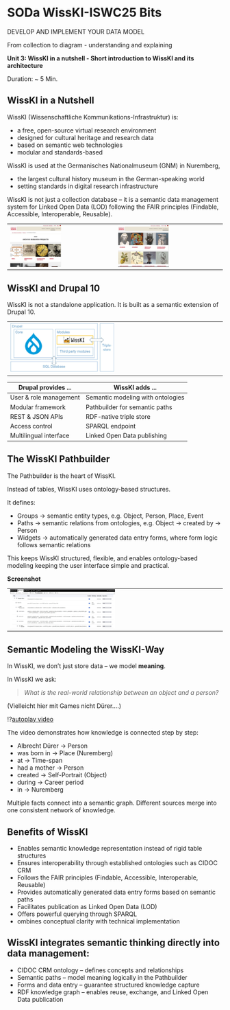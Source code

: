 
<!--
*titel:
*author:in/urheber:in: 
orcid: 
email: SODa@sammlungen.io
*lizenz: cc by
lizenzlink: https://creativecommons.org/
*persistenter OER link: 
language: 
version:  v1
beschreibung: 
format: SODa WissKI How-to-Tutorial
modultitel: 
modul: Unit 1
einheitstitel: Welcome and warm-up 
eiheit: Einheit 1
lernziel: 

baustein:
zielgruppe: https://zenodo.org/records/15574575
gestaltungsprinzip: 
keywords: ???
erstellungsdatum: 

technische metadaten:
medientyp: text
dateiformat: .md
dauer: 
größe:
software: Web

icon: https://sammlungen.io/themes/custom/brause_theme/brause_theme/logo.svg

link: https://raw.githubusercontent.com/chastik/WissKI/refs/heads/main/soda.css

-->

# SODa WissKI-ISWC25 Bits

DEVELOP AND IMPLEMENT YOUR DATA MODEL

From collection to diagram - understanding and explaining

**Unit 3:  WissKI in a nutshell - Short introduction to WissKI and its architecture**

Duration: ~ 5 Min.

## WissKI in a Nutshell

WissKI (Wissenschaftliche Kommunikations-Infrastruktur) is:

* a free, open-source virtual research environment
* designed for cultural heritage and research data
* based on semantic web technologies
* modular and standards-based


WissKI is used at the Germanisches Nationalmuseum (GNM) in Nuremberg,

* the largest cultural history museum in the German-speaking world
* setting standards in digital research infrastructure

WissKI is not just a collection database – it is a semantic data management system for Linked Open Data (LOD) following the FAIR principles
(Findable, Accessible, Interoperable, Reusable).

<table>
  <tr>
    <td><img src="../assets/gnm.jpg" alt="GNM" width="50%"></td>
    <td><img src="../assets/gnm_2.JPG" alt="GNM" width="50%"></td>
  </tr>
</table>


## WissKI and Drupal 10

WissKI is not a standalone application. It is built as a semantic extension of Drupal 10.

<table>
  <tr>
    <td><img src="../assets/drupal.JPG" alt="wisski" width="50%"></td>
  </tr>
</table>



| Drupal provides ...    | WissKI adds ...                   |
| ---------------------- | --------------------------------- |
| User & role management | Semantic modeling with ontologies |
| Modular framework      | Pathbuilder for semantic paths    |
| REST & JSON APIs       | RDF-native triple store           |
| Access control         | SPARQL endpoint                   |
| Multilingual interface | Linked Open Data publishing       |


## The WissKI Pathbuilder

The Pathbuilder is the heart of WissKI.

Instead of tables, WissKI uses ontology-based structures.

It defines:

* Groups → semantic entity types, e.g. Object, Person, Place, Event
* Paths → semantic relations from ontologies, e.g. Object → created by → Person
* Widgets → automatically generated data entry forms, where form logic follows semantic relations

This keeps WissKI structured, flexible, and enables ontology-based modeling keeping the user interface simple and practical.

**Screenshot**

<table>
  <tr>
    <td><img src="../assets/pathbuilder.jpg" alt="Pathbuilder" width="50%"></td>
  </tr>
</table>

## Semantic Modeling the WissKI-Way

In WissKI, we don’t just store data – we model **meaning**.

In WissKI we ask:<br>
> *What is the real-world relationship between an object and a person?*

(Vielleicht hier mit Games nicht Dürer....)

!?[autoplay video](../assets/semanticModelling.mp4)

The video demonstrates how knowledge is connected step by step:

* Albrecht Dürer → Person
* was born in → Place (Nuremberg)
* at → Time-span
* had a mother → Person
* created → Self-Portrait (Object)
* during → Career period
* in → Nuremberg

Multiple facts connect into a semantic graph. Different sources merge into one consistent network of knowledge.

## Benefits of WissKI

* Enables semantic knowledge representation instead of rigid table structures
* Ensures interoperability through established ontologies such as CIDOC CRM
* Follows the FAIR principles (Findable, Accessible, Interoperable, Reusable)
* Provides automatically generated data entry forms based on semantic paths
* Facilitates publication as Linked Open Data (LOD)
* Offers powerful querying through SPARQL
* ombines conceptual clarity with technical implementation

## WissKI integrates semantic thinking directly into data management:

* CIDOC CRM ontology – defines concepts and relationships
* Semantic paths – model meaning logically in the Pathbuilder
* Forms and data entry – guarantee structured knowledge capture
* RDF knowledge graph – enables reuse, exchange, and Linked Open Data publication




















